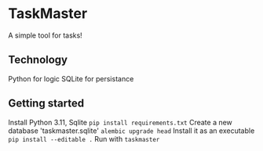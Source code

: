 # TaskMaster

A simple tool for tasks!

## Technology

Python for logic
SQLite for persistance

## Getting started

Install Python 3.11, Sqlite
`pip install requirements.txt`
Create a new database 'taskmaster.sqlite'
`alembic upgrade head`
Install it as an executable `pip install --editable .`
Run with `taskmaster`
